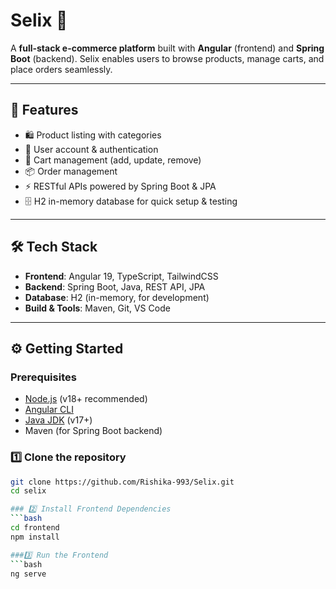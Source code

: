 # Selix 🛒  
A **full-stack e-commerce platform** built with **Angular** (frontend) and **Spring Boot** (backend). Selix enables users to browse products, manage carts, and place orders seamlessly.  

---

## 🚀 Features  
- 🛍️ Product listing with categories  
- 👤 User account & authentication  
- 🛒 Cart management (add, update, remove)  
- 📦 Order management  
- ⚡ RESTful APIs powered by Spring Boot & JPA  
- 🗄️ H2 in-memory database for quick setup & testing  

---

## 🛠️ Tech Stack  
- **Frontend**: Angular 19, TypeScript, TailwindCSS  
- **Backend**: Spring Boot, Java, REST API, JPA  
- **Database**: H2 (in-memory, for development)  
- **Build & Tools**: Maven, Git, VS Code  

---

## ⚙️ Getting Started  

### Prerequisites

- [Node.js](https://nodejs.org/en/) (v18+ recommended)  
- [Angular CLI](https://angular.io/cli)  
- [Java JDK](https://www.oracle.com/java/technologies/javase-downloads.html) (v17+)  
- Maven (for Spring Boot backend)  

### 1️⃣ Clone the repository  
```bash
git clone https://github.com/Rishika-993/Selix.git
cd selix

### 2️⃣ Install Frontend Dependencies
```bash
cd frontend
npm install

###3️⃣ Run the Frontend
```bash
ng serve

